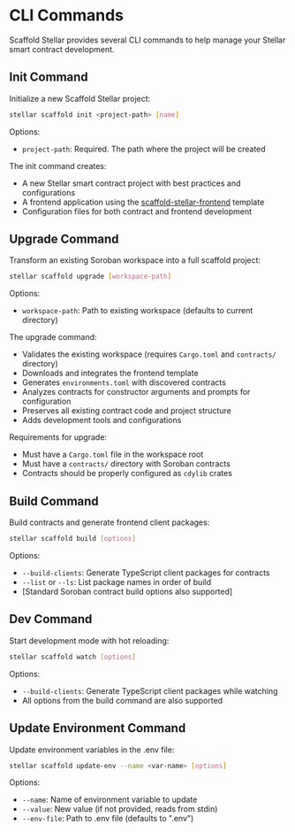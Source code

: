 # CLI Commands

Scaffold Stellar provides several CLI commands to help manage your Stellar smart contract development.

## Init Command

Initialize a new Scaffold Stellar project:

```bash
stellar scaffold init <project-path> [name]
```

Options:
- `project-path`: Required. The path where the project will be created

The init command creates:
- A new Stellar smart contract project with best practices and configurations
- A frontend application using the [scaffold-stellar-frontend](https://github.com/AhaLabs/scaffold-stellar-frontend) template
- Configuration files for both contract and frontend development

## Upgrade Command

Transform an existing Soroban workspace into a full scaffold project:
```bash
stellar scaffold upgrade [workspace-path]
```

Options:
- `workspace-path`: Path to existing workspace (defaults to current directory)

The upgrade command:
- Validates the existing workspace (requires `Cargo.toml` and `contracts/` directory)
- Downloads and integrates the frontend template
- Generates `environments.toml` with discovered contracts
- Analyzes contracts for constructor arguments and prompts for configuration
- Preserves all existing contract code and project structure
- Adds development tools and configurations

Requirements for upgrade:
- Must have a `Cargo.toml` file in the workspace root
- Must have a `contracts/` directory with Soroban contracts
- Contracts should be properly configured as `cdylib` crates

## Build Command

Build contracts and generate frontend client packages:
```bash
stellar scaffold build [options]
```

Options:
- `--build-clients`: Generate TypeScript client packages for contracts
- `--list` or `--ls`: List package names in order of build
- [Standard Soroban contract build options also supported]

## Dev Command

Start development mode with hot reloading:
```bash
stellar scaffold watch [options]
```

Options:
- `--build-clients`: Generate TypeScript client packages while watching
- All options from the build command are also supported

## Update Environment Command

Update environment variables in the .env file:

```bash
stellar scaffold update-env --name <var-name> [options]
```

Options:
- `--name`: Name of environment variable to update
- `--value`: New value (if not provided, reads from stdin)
- `--env-file`: Path to .env file (defaults to ".env")